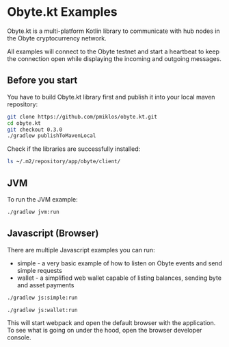 # Obyte.kt Examples

Obyte.kt is a multi-platform Kotlin library to communicate with hub nodes in the Obyte cryptocurrency network.

All examples will connect to the Obyte testnet and start a heartbeat to keep the connection open while displaying the incoming and outgoing messages.

## Before you start

You have to build Obyte.kt library first and publish it into your local maven repository:

```bash
git clone https://github.com/pmiklos/obyte.kt.git
cd obyte.kt
git checkout 0.3.0
./gradlew publishToMavenLocal
```
Check if the libraries are successfully installed:
```bash
ls ~/.m2/repository/app/obyte/client/
```
## JVM

To run the JVM example:

```bash
./gradlew jvm:run
```

## Javascript (Browser) 

There are multiple Javascript examples you can run:

* simple - a very basic example of how to listen on Obyte events and send simple requests
* wallet - a simplified web wallet capable of listing balances, sending byte and asset payments

```bash
./gradlew js:simple:run
```

```bash
./gradlew js:wallet:run
```

This will start webpack and open the default browser with the application. To see what is going on under the hood, open the browser developer console.
